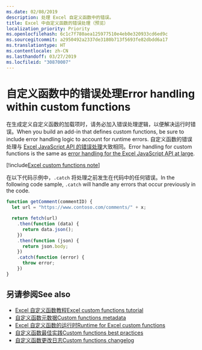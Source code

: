 ```yaml
---
ms.date: 02/08/2019
description: 处理 Excel 自定义函数中的错误。
title: Excel 中自定义函数的错误处理（预览）
localization_priority: Priority
ms.openlocfilehash: 6c1c7f780aea125977510e4eb0e320933cd6ed9c
ms.sourcegitcommit: a2950492a2337de3180b713f5693fe82dbdd6a17
ms.translationtype: HT
ms.contentlocale: zh-CN
ms.lasthandoff: 03/27/2019
ms.locfileid: "30870007"
---
```

# <a name="error-handling-within-custom-functions"></a><span data-ttu-id="f4cdc-103">自定义函数中的错误处理</span><span class="sxs-lookup"><span data-stu-id="f4cdc-103">Error handling within custom functions</span></span>

<span data-ttu-id="f4cdc-104">在生成定义自定义函数的加载项时，请务必加入错误处理逻辑，以便解决运行时错误。</span><span class="sxs-lookup"><span data-stu-id="f4cdc-104">When you build an add-in that defines custom functions, be sure to include error handling logic to account for runtime errors.</span></span> <span data-ttu-id="f4cdc-105">自定义函数的错误处理与 [Excel JavaScript API 的错误处理](excel-add-ins-error-handling.md)大致相同。</span><span class="sxs-lookup"><span data-stu-id="f4cdc-105">Error handling for custom functions is the same as [error handling for the Excel JavaScript API at large](excel-add-ins-error-handling.md).</span></span>

[!include[Excel custom functions note](../includes/excel-custom-functions-note.md)]

<span data-ttu-id="f4cdc-106">在以下代码示例中，`.catch` 将处理之前发生在代码中的任何错误。</span><span class="sxs-lookup"><span data-stu-id="f4cdc-106">In the following code sample, `.catch` will handle any errors that occur previously in the code.</span></span>

```js
function getComment(commentID) {
  let url = "https://www.contoso.com/comments/" + x;

  return fetch(url)
    .then(function (data) {
      return data.json();
    })
    .then(function (json) {
      return json.body;
    })
    .catch(function (error) {
      throw error;
    })
}
```

## <a name="see-also"></a><span data-ttu-id="f4cdc-107">另请参阅</span><span class="sxs-lookup"><span data-stu-id="f4cdc-107">See also</span></span>

* [<span data-ttu-id="f4cdc-108">Excel 自定义函数教程</span><span class="sxs-lookup"><span data-stu-id="f4cdc-108">Excel custom functions tutorial</span></span>](../tutorials/excel-tutorial-create-custom-functions.md)
* [<span data-ttu-id="f4cdc-109">自定义函数元数据</span><span class="sxs-lookup"><span data-stu-id="f4cdc-109">Custom functions metadata</span></span>](custom-functions-json.md)
* [<span data-ttu-id="f4cdc-110">Excel 自定义函数的运行时</span><span class="sxs-lookup"><span data-stu-id="f4cdc-110">Runtime for Excel custom functions</span></span>](custom-functions-runtime.md)
* [<span data-ttu-id="f4cdc-111">自定义函数最佳实践</span><span class="sxs-lookup"><span data-stu-id="f4cdc-111">Custom functions best practices</span></span>](custom-functions-best-practices.md)
* [<span data-ttu-id="f4cdc-112">自定义函数更改日志</span><span class="sxs-lookup"><span data-stu-id="f4cdc-112">Custom functions changelog</span></span>](custom-functions-changelog.md)
